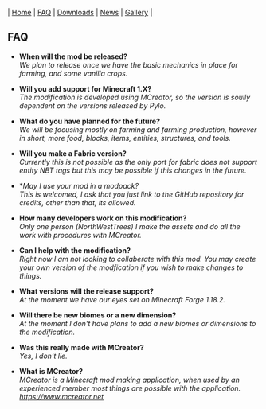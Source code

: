 | [Home](https://mc-cultivation.github.io/Cultivation/) | [FAQ](https://mc-cultivation.github.io/Cultivation/FAQ) | [Downloads](https://mc-cultivation.github.io/Cultivation/Downloads) | [News](https://mc-cultivation.github.io/Cultivation/News) | [Gallery](https://mc-cultivation.github.io/Cultivation/Gallery) |

## FAQ
- **When will the mod be released?**  
*We plan to release once we have the basic mechanics in place for farming, and some vanilla crops.* 
  
- **Will you add support for Minecraft 1.X?**  
*The modification is developed using MCreator, so the version is soully dependent on the versions released by Pylo.* 

- **What do you have planned for the future?**  
*We will be focusing mostly on farming and farming production, however in short, more food, blocks, items, entities, structures, and tools.*

- **Will you make a Fabric version?**  
*Currently this is not possible as the only port for fabric does not support entity NBT tags but this may be possible if this changes in the future.*

- **May I use your mod in a modpack?*  
*This is welcomed, I ask that you just link to the GitHub repository for credits, other than that, its allowed.*

- **How many developers work on this modification?**  
*Only one person (NorthWestTrees) I make the assets and do all the work with procedures with MCreator.*

- **Can I help with the modification?**  
*Right now I am not looking to collaberate with this mod. You may create your own version of the modfication if you wish to make changes to things.*

- **What versions will the release support?**  
*At the moment we have our eyes set on Minecraft Forge 1.18.2.*

- **Will there be new biomes or a new dimension?**  
*At the moment I don't have plans to add a new biomes or dimensions to the modification.*

- **Was this really made with MCreator?**  
*Yes, I don't lie.*

- **What is MCreator?**  
*MCreator is a Minecraft mod making application, when used by an experienced member most things are possible with the application. https://www.mcreator.net* 
